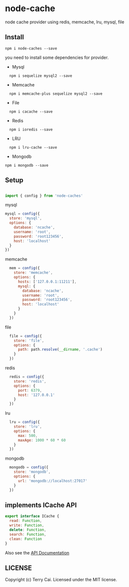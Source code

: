 # node-cache
node cache provider using redis, memcache, lru, mysql, file


## Install

```
npm i node-caches --save

```

you need to install some dependencies for provider.

- Mysql
```
  npm i sequelize mysql2 --save
```
- Memcache
```
  npm i memcache-plus sequelize mysql2 --save
```
- File 
```
  npm i cacache --save 
```
- Redis
```
  npm i ioredis --save  
```
- LRU
```
  npm i lru-cache --save
```
- Mongodb
```
npm i mongodb --save

```

## Setup

```js

import { config } from 'node-caches'

```

mysql

```js
mysql = config({
  store: 'mysql',
  options: {
    database: 'ncache',
    username: 'root',
    password: 'root123456',
    host: 'localhost'
  }
})

```

memcache

```js
  mem = config({
    store: 'memcache',
    options: {
      hosts: ['127.0.0.1:11211'],
      mysql: {
        database: 'ncache',
        username: 'root',
        password: 'root123456',
        host: 'localhost'
      }
    }
  })

```

file

```js
  file = config({
    store: 'file',
    options: {
      path: path.resolve(__dirname, '.cache')
    }
  })
```

redis

```js
  redis = config({
    store: 'redis',
    options: {
      port: 6379,
      host: '127.0.0.1'
    }
  })
```

lru

```js
  lru = config({
    store: 'lru',
    options: {
      max: 500,
      maxAge: 1000 * 60 * 60
    }
  })
```

mongodb

```js
  mongodb = config({
    store: 'mongodb',
    options: {
      url: 'mongodb://localhost:27017'
    }
  })
```

## implements ICache API

```js
export interface ICache {
  read: Function,
  write: Function,
  delete: Function,
  search: Function,
  clean: Function
}
```

Also see the [API Documentation](API.md)






## LICENSE

Copyright (c) Terry Cai. Licensed under the MIT license.










